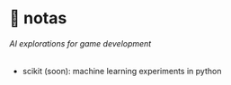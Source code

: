 #  🧠 notas
###### AI explorations for game development

* scikit (soon): machine learning experiments in python
